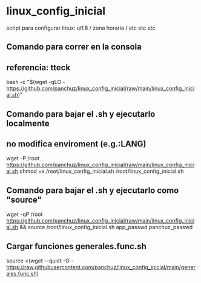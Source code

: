 # linux_config_inicial
script para configurar linux: utf.8 / zona horaria / etc etc etc

## Comando para correr en la consola 
## referencia: tteck
bash -c "$(wget -qLO - https://github.com/panchuz/linux_config_inicial/raw/main/linux_config_inicial.sh)"

## Comando para bajar el .sh y ejecutarlo localmente
## no modifica enviroment (e.g.:LANG)
wget -P /root https://github.com/panchuz/linux_config_inicial/raw/main/linux_config_inicial.sh
chmod +x /root/linux_config_inicial.sh
/root/linux_config_inicial.sh

## Comando para bajar el .sh y ejecutarlo como "source"
wget -qP /root https://github.com/panchuz/linux_config_inicial/raw/main/linux_config_inicial.sh &&
source /root/linux_config_inicial.sh app_passwd panchuz_passwd

## Cargar funciones generales.func.sh
source <(wget --quiet -O - https://raw.githubusercontent.com/panchuz/linux_config_inicial/main/generales.func.sh)
